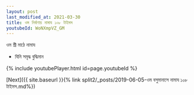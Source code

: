 ```yaml
---
layout: post
last_modified_at: 2021-03-30
title: ওম নির্বাণায় নামায ১০৮ টাইমস
youtubeId: WoNXmpVZ_GM
---
```

 
 
 ওম শ্রী মাঠে নামায  
 
 -  যিনি সমৃদ্ধ বুদ্ধিমান 
 
  
 
  
 
 
 
 
 
 


{% include youtubePlayer.html id=page.youtubeId %}
 
[Next]({{ site.baseurl }}{% link  split2/_posts/2019-06-05-ওম বসুমানাসে নামায ১০৮ টাইমস.md%})
 
